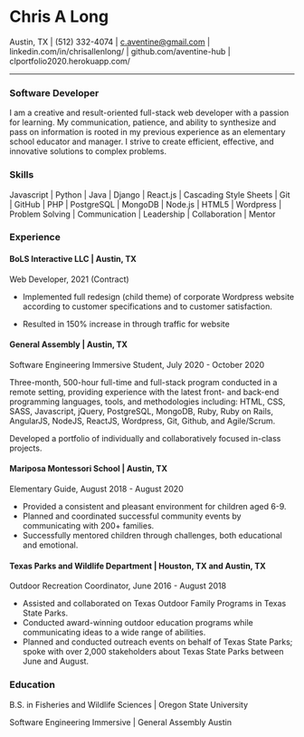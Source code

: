 # Chris A Long

Austin, TX | (512) 332-4074 | c.aventine@gmail.com | linkedin.com/in/chrisallenlong/ | 
github.com/aventine-hub | clportfolio2020.herokuapp.com/
_____________________________________________________________________________________

### Software Developer 

I am a creative and result-oriented full-stack web developer with a passion for learning. My communication, patience, and ability to synthesize and pass on information is rooted in my previous experience as an elementary school educator and manager. I strive to create efficient, effective, and innovative solutions to complex problems.

### Skills

Javascript | Python | Java | Django | React.js | Cascading Style Sheets | Git | GitHub | PHP | PostgreSQL | MongoDB | Node.js | HTML5 | Wordpress | Problem Solving | Communication | Leadership | Collaboration | Mentor  

### Experience

#### BoLS Interactive LLC | Austin, TX
Web Developer, 2021 (Contract)

- Implemented full redesign (child theme) of corporate Wordpress website according to customer specifications and to customer satisfaction.

- Resulted in 150% increase in through traffic for website

#### General Assembly | Austin, TX 
Software Engineering Immersive Student, July 2020 - October 2020 

Three-month, 500-hour full-time and full-stack program conducted in a remote setting, providing experience with the latest front- and back-end programming languages, tools, and methodologies including: HTML, CSS, SASS, Javascript, jQuery, PostgreSQL, MongoDB, Ruby, Ruby on Rails, AngularJS, NodeJS, ReactJS, Wordpress, Git, Github, and Agile/Scrum. 

Developed a portfolio of individually and collaboratively focused in-class projects.

#### Mariposa Montessori School | Austin, TX 
Elementary Guide, August 2018 - August 2020

- Provided a consistent and pleasant environment for children aged 6-9.
- Planned and coordinated successful community events by communicating with 200+ families.
- Successfully mentored children through challenges, both educational and emotional. 

#### Texas Parks and Wildlife Department | Houston, TX and Austin, TX
Outdoor Recreation Coordinator, June 2016 - August 2018
- Assisted and collaborated on Texas Outdoor Family Programs in Texas State Parks.
- Conducted award-winning outdoor education programs while communicating ideas to a wide range of abilities.
- Planned and conducted outreach events on behalf of Texas State Parks; spoke with over 2,000 stakeholders about Texas State Parks between June and August.


### Education
B.S. in Fisheries and Wildlife Sciences | Oregon State University

Software Engineering Immersive | General Assembly Austin 